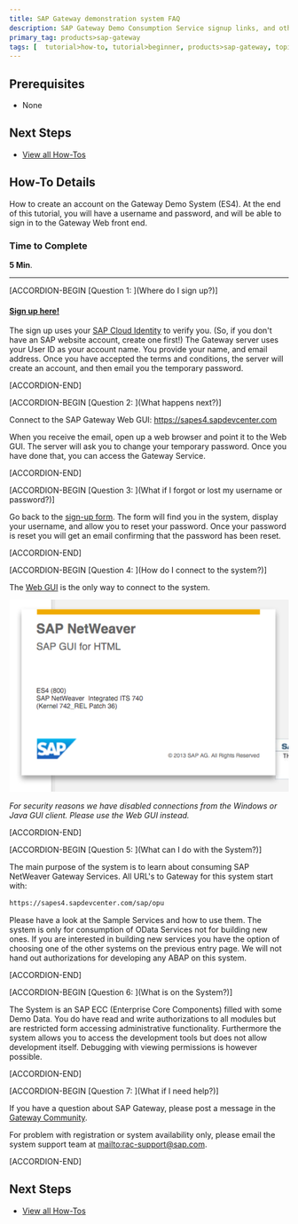 ```yaml
---
title: SAP Gateway demonstration system FAQ
description: SAP Gateway Demo Consumption Service signup links, and other SAP Gateway trial-related FAQs
primary_tag: products>sap-gateway
tags: [  tutorial>how-to, tutorial>beginner, products>sap-gateway, topic>cloud, topic>odata ]
---
```

## Prerequisites  
 - None

## Next Steps
 - [View all How-Tos](http://www.sap.com/developer/tutorial-navigator.how-to.html)


## How-To Details
How to create an account on the Gateway Demo System (ES4).  At the end of this tutorial, you will have a username and password, and will be able to sign in to the Gateway Web front end.

### Time to Complete
**5 Min**.

---

[ACCORDION-BEGIN [Question 1: ](Where do I sign up?)]

#### [Sign up here!](https://register.sapdevcenter.com/SUPSignForms)

The sign up uses your [SAP Cloud Identity](https://accounts.sap.com/) to verify you.  (So, if you don't have an SAP website account, create one first!) The Gateway server uses your User ID as your account name.  You provide your name, and email address.  Once you have accepted the terms and conditions, the server will create an account, and then email you the temporary password.

[ACCORDION-END]

[ACCORDION-BEGIN [Question 2: ](What happens next?)]

Connect to the SAP Gateway Web GUI: <https://sapes4.sapdevcenter.com>

When you receive the email, open up a web browser and point it to the Web GUI.  The server will ask you to change your temporary password.  Once you have done that, you can access the Gateway Service.

[ACCORDION-END]


[ACCORDION-BEGIN [Question 3: ](What if I forgot or lost my username or password?)]

Go back to the [sign-up form](https://register.sapdevcenter.com/SUPSignForms). The form will find you in the system, display your username, and allow you to reset your password. Once your password is reset you will get an email confirming that the password has been reset.

[ACCORDION-END]

[ACCORDION-BEGIN [Question 4: ](How do I connect to the system?)]

The [Web GUI](https://sapes4.sapdevcenter.com/) is the only way to connect to the system.

![Web GUI](1.png)

*For security reasons we have disabled connections from the Windows or Java GUI client.  Please use the Web GUI instead.*

[ACCORDION-END]

[ACCORDION-BEGIN [Question 5: ](What can I do with the System?)]

The main purpose of the system is to learn about consuming SAP NetWeaver Gateway Services. All URL's to Gateway for this system start with:

```html
https://sapes4.sapdevcenter.com/sap/opu
```

Please have a look at the Sample Services and how to use them. The system is only for consumption of OData Services not for building new ones. If you are interested in building new services you have the option of choosing one of the other systems on the previous entry page. We will not hand out authorizations for developing any ABAP on this system.

[ACCORDION-END]

[ACCORDION-BEGIN [Question 6: ](What is on the System?)]

The System is an SAP ECC (Enterprise Core Components) filled with some Demo Data. You do have read and write authorizations to all modules but are restricted form accessing administrative functionality. Furthermore the system allows you to access the development tools but does not allow development itself. Debugging with viewing permissions is however possible.

[ACCORDION-END]

[ACCORDION-BEGIN [Question 7: ](What if I need help?)]

If you have a question about SAP Gateway, please post a message in the [Gateway Community](https://www.sap.com/community/topic/gateway.html).

For problem with registration or system availability only, please email the system support team at <mailto:rac-support@sap.com>.

[ACCORDION-END]


## Next Steps
 - [View all How-Tos](http://www.sap.com/developer/tutorial-navigator.how-to.html)
